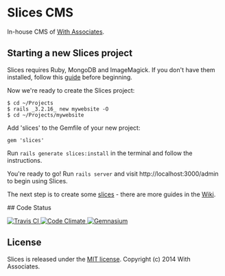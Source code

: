 # Slices CMS

In-house CMS of [With Associates](http://withassociates.com/).

## Starting a new Slices project

Slices requires Ruby, MongoDB and ImageMagick. If you don't have them installed, follow this [guide](https://github.com/withassociates/slices/wiki/Installation.md) before beginning.

Now we're ready to create the Slices project:

    $ cd ~/Projects
    $ rails _3.2.16_ new mywebsite -O
    $ cd ~/Projects/mywebsite

Add 'slices' to the Gemfile of your new project:

    gem 'slices'

Run `rails generate slices:install` in the terminal and follow the instructions.

You're ready to go! Run `rails server` and visit http://localhost:3000/admin to begin using Slices.

The next step is to create some [slices](https://github.com/withassociates/slices/wiki/Creating-Slices) - there are more guides in the [Wiki](https://github.com/withassociates/slices/wiki).

## Code Status

[![Travis CI   ](https://api.travis-ci.org/withassociates/slices.png)       ](https://travis-ci.org/withassociates/slices)
[![Code Climate](https://codeclimate.com/github/withassociates/slices.png)  ](https://codeclimate.com/github/withassociates/slices)
[![Gemnasium   ](https://gemnasium.com/withassociates/slices.png)           ](https://gemnasium.com/withassociates/slices)

## License

Slices is released under the [MIT license](http://www.opensource.org/licenses/MIT). Copyright (c) 2014 With Associates.

